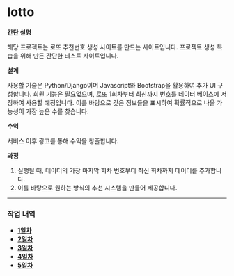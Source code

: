 # lotto
**간단 설명**

해당 프로젝트는 로또 추천번호 생성 사이트를 만드는 사이트입니다.
프로젝트 생성 복습을 위해 만든 간단한 테스트 사이트입니다.



**설계**

사용할 기술은 Python/Django이며 Javascript와 Bootstrap을 활용하여 추가 UI 구성합니다.
회원 기능은 필요없으며, 로또 1회차부터 최신까지 번호를 데이터 베이스에 저장하여 사용할 예정입니다.
이를 바탕으로 갖은 정보들을 표시하여 확률적으로 나올 가능성이 가장 높은 수를 찾습니다.

**수익**

서비스 이후 광고를 통해 수익을 창출합니다.



**과정**

1. 실행될 때, 데이터의 가장 마지막 회차 번호부터 최신 회차까지 데이터를 추가합니다.
2. 이를 바탕으로 원하는 방식의 추천 시스템을 만들어 제공합니다.

<hr>

### 작업 내역


- **<a href="./DAILY_WORK/DAY1">1일차</a>**
- **<a href="./DAILY_WORK/DAY2">2일차</a>**
- **<a href="./DAILY_WORK/DAY3">3일차</a>**
- **<a href="./DAILY_WORK/DAY4">4일차</a>**
- **<a href="./DAILY_WORK/DAY5">5일차</a>**

